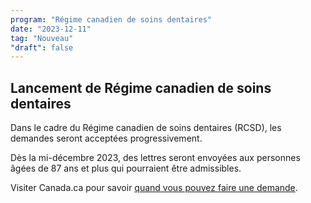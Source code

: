 ```yaml
---
program: "Régime canadien de soins dentaires"
date: "2023-12-11"
tag: "Nouveau"
"draft": false
---
```


## Lancement de Régime canadien de soins dentaires

Dans le cadre du Régime canadien de soins dentaires (RCSD), les demandes seront acceptées progressivement.

Dès la mi-décembre 2023, des lettres seront envoyées aux personnes âgées de 87 ans et plus qui pourraient être admissibles.

Visiter Canada.ca pour savoir [quand vous pouvez faire une demande](https://www.canada.ca/fr/services/prestations/dentaire/regime-soins-dentaires/demande.html).